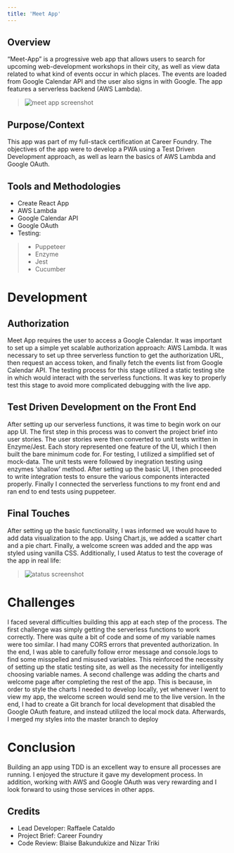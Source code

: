```yaml
---
title: 'Meet App'
---
```




## Overview

“Meet-App” is a progressive web app that allows users to search for upcoming web-development workshops in their city, as well as view data related to what kind of events occur in which places. The events are loaded from Google Calendar API and the user also signs in with Google. The app features a serverless backend (AWS Lambda).

> ![meet app screenshot](/meet-app.gif)

## Purpose/Context

This app was part of my full-stack certification at Career Foundry. The objectives of the app were to develop a PWA using a Test Driven Development approach, as well as learn the basics of AWS Lambda and Google OAuth. 

## Tools and Methodologies
- Create React App
- AWS Lambda
- Google Calendar API
- Google OAuth
- Testing:

> - Puppeteer 
> - Enzyme
> - Jest
> - Cucumber

# Development
## Authorization
Meet App requires the user to access a Google Calendar. It was important to set up a simple yet scalable authorization approach: AWS Lambda. It was necessary to set up three serverless function to get the authorization URL, then request an access token, and finally fetch the events list from Google Calendar API. The testing process for this stage utilized a static testing site in which would interact with the serverless functions. It was key to properly test this stage to avoid more complicated debugging with the live app. 

## Test Driven Development on the Front End
After setting up our serverless functions, it was time to begin work on our app UI. The first step in this process was to convert the project brief into user stories. The user stories were then converted to unit tests written in Enzyme/Jest. Each story represented one feature of the UI, which I then built the bare minimum code for. For testing, I utilized a simplified set of mock-data. The unit tests were followed by inegration testing using enzymes ‘shallow’ method. After setting up the basic UI, I then proceeded to write integration tests to ensure the various components interacted properly. Finally I connected the serverless functions to my front end and ran end to end tests using puppeteer.  

## Final Touches
After setting up the basic functionality, I was informed we would have to add data visualization to the app. Using Chart.js, we added a scatter chart and a pie chart. Finally, a welcome screen was added and the app was styled using vanilla CSS.
Additionally, I used Atatus to test the coverage of the app in real life:
> ![atatus screenshot](/atatus-screenshot.png)

# Challenges
I faced several difficulties building this app at each step of the process. The first challenge was simply getting the serverless functions to work correctly. There was quite a bit of code and some of my variable names were too similar. I had many CORS errors that prevented authorization. In the end, I was able to carefully follow error message and console.logs to find some misspelled and misused variables. This reinforced the necessity of setting up the static testing site, as well as the necessity for intelligently choosing variable names. 
A second challenge was adding the charts and welcome page after completing the rest of the app. This is because, in order to style the charts I needed to develop locally, yet whenever I went to view my app, the welcome screen would send me to the live version. In the end, I had to create a Git branch for local development that disabled the Google OAuth feature, and instead utilized the local mock data. Afterwards, I merged my styles into the master branch to deploy

# Conclusion
Building an app using TDD is an excellent way to ensure all processes are running. I enjoyed the structure it gave my development process. In addition, working with AWS and Google OAuth was very rewarding and I look forward to using those services in other apps. 

## Credits
- Lead Developer: Raffaele Cataldo
- Project Brief: Career Foundry
- Code Review: Blaise Bakundukize and Nizar Triki

